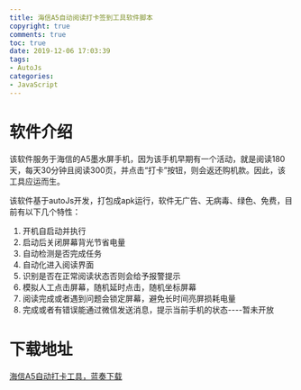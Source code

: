 ```yaml
---
title: 海信A5自动阅读打卡签到工具软件脚本
copyright: true
comments: true
toc: true
date: 2019-12-06 17:03:39
tags:
- AutoJs
categories:
- JavaScript
---
```


# 软件介绍

该软件服务于海信的A5墨水屏手机，因为该手机早期有一个活动，就是阅读180天，每天30分钟且阅读300页，并点击“打卡”按钮，则会返还购机款。因此，该工具应运而生。

该软件基于autoJs开发，打包成apk运行，软件无广告、无病毒、绿色、免费，目前有以下几个特性：

1. 开机自启动并执行
2. 启动后关闭屏幕背光节省电量
3. 自动检测是否完成任务
4. 自动化进入阅读界面
5. 识别是否在正常阅读状态否则会给予报警提示
6. 模拟人工点击屏幕，随机延时点击，随机坐标屏幕
7. 阅读完成或者遇到问题会锁定屏幕，避免长时间亮屏损耗电量
8. 完成或者有错误能通过微信发送消息，提示当前手机的状态----暂未开放

# 下载地址

[海信A5自动打卡工具，蓝奏下载](https://www.lanzous.com/b00n6ngod)

